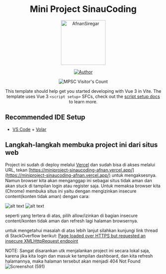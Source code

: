 <div align="center">
  
# Mini Project SinauCoding
  
<p align="center">
<img src="https://avatars.githubusercontent.com/u/108184882?v=4" alt="AfnanSiregar" height= "144" width="144"/>
</p>
<p align="center">
<a href="https://github.com/AfnanSiregar"><img title="Author" src="https://img.shields.io/badge/Author-AfnanSiregar-red.svg?style=for-the-badge&logo=github"></a>
</p>
<p align="center"><img src="https://profile-counter.glitch.me/{MPSC}/count.svg" alt="MPSC Visitor's Count" /></p>


This template should help get you started developing with Vue 3 in Vite. The template uses Vue 3 `<script setup>` SFCs, check out the [script setup docs](https://v3.vuejs.org/api/sfc-script-setup.html#sfc-script-setup) to learn more.
 </div>

## Recommended IDE Setup

- [VS Code](https://code.visualstudio.com/) + [Volar](https://marketplace.visualstudio.com/items?itemName=Vue.volar)

## Langkah-langkah membuka project ini dari situs web
  
  Project ini sudah di deploy melalui [Vercel](https://vercel.com/) dan sudah bisa di akses melalui URL, tekan [https://miniproject-sinaucoding-afnan.vercel.app/](https://miniproject-sinaucoding-afnan.vercel.app/) untuk mengaksesnya.
  Namun browser kita akan menganggap ini sebagai situs tidak aman dan akan stuck di tampilan login atau register saja.
  Untuk memaksa browser kita (Chrome) membuka situs ini yaitu dengan mengizinkan insecure content(konten tidak aman) dengan cara:
  
  
  ![alt text](https://i.stack.imgur.com/iwBRO.png)
  ![alt text](https://i.stack.imgur.com/VgkNP.png)

seperti yang tertera di atas, pilih allow/izinkan di bagian insecure content/konten tidak aman dan refresh lagi halaman browsernya.


untuk mengetahui masalah di atas lebih lanjut silahkan kunjungi link thread di StackOverflow berikut: [Page loaded over HTTPS but requested an insecure XMLHttpRequest endpoint](https://stackoverflow.com/questions/37387711/page-loaded-over-https-but-requested-an-insecure-xmlhttprequest-endpoint)

NOTE: Sangat disarankan utk menjalankan project ini secara lokal saja, karena jika kita login dan masuk ke tampilan dashboard, dan kita refresh halamannya, maka                halaman tersebut akan menjadi 404 Not Found
  ![Screenshot (591)](https://user-images.githubusercontent.com/108184882/203224761-ac4051df-396e-44b6-a77b-084c911fc3db.png)
